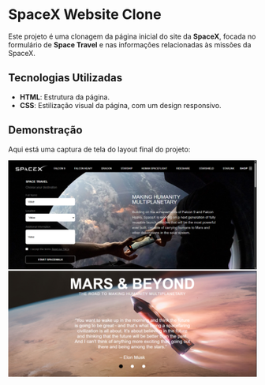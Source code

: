 # SpaceX Website Clone

Este projeto é uma clonagem da página inicial do site da **SpaceX**, focada no formulário de **Space Travel** e nas informações relacionadas às missões da SpaceX.

## Tecnologias Utilizadas

-   **HTML**: Estrutura da página.
-   **CSS**: Estilização visual da página, com um design responsivo.

## Demonstração

Aqui está uma captura de tela do layout final do projeto:

![SpaceX Website Clone](telas/Captura%20de%20tela%202025-04-27%20002037.png)
![SpaceX Website Clone](Captura%20de%20tela%202025-04-27%20002312.png)
